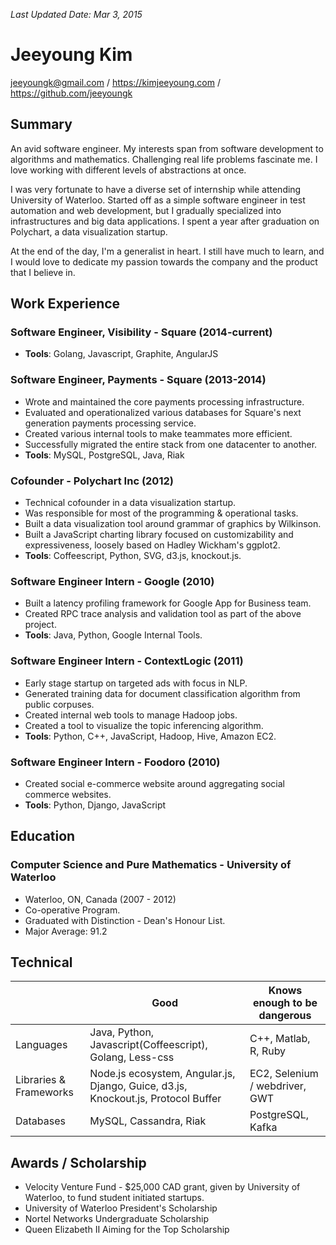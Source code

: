 _Last Updated Date: Mar 3, 2015_

Jeeyoung Kim
============

jeeyoungk@gmail.com / https://kimjeeyoung.com / https://github.com/jeeyoungk

Summary
-------

An avid software engineer. My interests span from software development to algorithms and mathematics. Challenging real life problems fascinate me. I love working with different levels of abstractions at once.

I was very fortunate to have a diverse set of internship while attending University of Waterloo. Started off as a simple software engineer in test automation and web development, but I gradually specialized into infrastructures and big data applications. I spent a year after graduation on Polychart, a data visualization startup.

At the end of the day, I'm a generalist in heart. I still have much to learn, and I would love to dedicate my passion towards the company and the product that I believe in.

Work Experience
---------------

### Software Engineer, Visibility - Square (2014-current)

* **Tools**: Golang, Javascript, Graphite, AngularJS

### Software Engineer, Payments - Square (2013-2014)

* Wrote and maintained the core payments processing infrastructure.
* Evaluated and operationalized various databases for Square's next generation payments processing service.
* Created various internal tools to make teammates more efficient.
* Successfully migrated the entire stack from one datacenter to another.
* **Tools**: MySQL, PostgreSQL, Java, Riak

### Cofounder - Polychart Inc (2012)

* Technical cofounder in a data visualization startup. 
* Was responsible for most of the programming & operational tasks.
* Built a data visualization tool around grammar of graphics by Wilkinson.
* Built a JavaScript charting library focused on customizability and expressiveness, loosely based on Hadley Wickham's ggplot2.
* **Tools**: Coffeescript, Python, SVG, d3.js, knockout.js.

### Software Engineer Intern - Google (2010)

* Built a latency profiling framework for Google App for Business team.
* Created RPC trace analysis and validation tool as part of the above project.
* **Tools**: Java, Python, Google Internal Tools.

### Software Engineer Intern - ContextLogic (2011)

* Early stage startup on targeted ads with focus in NLP.
* Generated training data for document classification algorithm from public corpuses.
* Created internal web tools to manage Hadoop jobs.
* Created a tool to visualize the topic inferencing algorithm.
* **Tools**: Python, C++, JavaScript, Hadoop, Hive, Amazon EC2.

### Software Engineer Intern - Foodoro (2010)

* Created social e-commerce website around aggregating social commerce websites.
* **Tools**: Python, Django, JavaScript

Education
---------

### Computer Science and Pure Mathematics - University of Waterloo

* Waterloo, ON, Canada (2007 - 2012)
* Co-operative Program.
* Graduated with Distinction - Dean's Honour List.
* Major Average: 91.2

Technical
---------

|           | Good        | Knows enough to be dangerous|
|-----------|-------------|-----------------------------|
| Languages | Java, Python, Javascript(Coffeescript), Golang, Less-css | C++, Matlab, R, Ruby |
| Libraries & Frameworks | Node.js ecosystem, Angular.js, Django, Guice, d3.js, Knockout.js, Protocol Buffer |  EC2, Selenium / webdriver, GWT |
| Databases | MySQL, Cassandra, Riak | PostgreSQL, Kafka |


Awards / Scholarship
--------------------

* Velocity Venture Fund - $25,000 CAD grant, given by University of Waterloo, to fund student initiated startups.
* University of Waterloo President's Scholarship
* Nortel Networks Undergraduate Scholarship
* Queen Elizabeth II Aiming for the Top Scholarship
